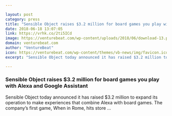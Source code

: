 ```yaml
---

layout: post
category: press
title: "Sensible Object raises $3.2 million for board games you play with Alexa and Google Assistant"
date: 2018-06-18 13:07:05
link: https://vrhk.co/2ti5ICd
image: https://venturebeat.com/wp-content/uploads/2018/06/download-13.png?fit=1280%2C720&strip=all
domain: venturebeat.com
author: "VentureBeat"
icon: https://venturebeat.com/wp-content/themes/vb-news/img/favicon.ico
excerpt: "Sensible Object today announced it has raised $3.2 million to expand its operation to make experiences that combine Alexa with board games. The company’s first game, When in Rome, hits store …"

---
```


### Sensible Object raises $3.2 million for board games you play with Alexa and Google Assistant

Sensible Object today announced it has raised $3.2 million to expand its operation to make experiences that combine Alexa with board games. The company’s first game, When in Rome, hits store …